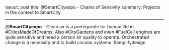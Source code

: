 layout: post
title: @SmartCityexpo - Chains of Sensivity
summary: Projects in the context to SmartCity

---

@**SmartCityexpo** - Clean air is a prerequisite for human life in #CitiesMadeOfDreams. Also #CityGardens and even #FuelCell engines are quite sensitive and need a certain air quality to operate. Orchestrated change is a necessity and to build circular systems. #amplifydesign